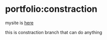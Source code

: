 # portfolio:constraction

mysite is [here](https://maenon.github.io/portfolio/)

this is constraction branch that can do anything
